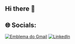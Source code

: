 ## Hi there 👋

## 🌐 Socials:
[![ Emblema do Gmail ](https://img.shields.io/badge/-andrielmfriedrich@gmail.com-00875f?style=flat-square&logo=Gmail&logoColor=white&link=mailto:andrielmfriedrich@gmail.com)](mailto:andrielmfriedrich@gmail.com) [![LinkedIn](https://img.shields.io/badge/LinkedIn-%230077B5.svg?logo=linkedin&logoColor=white)](https://www.linkedin.com/in/andriel-friedrich-59885a110/)

<!--
**ANDRIEL123/andriel123** is a ✨ _special_ ✨ repository because its `README.md` (this file) appears on your GitHub profile.

Here are some ideas to get you started:

- 🔭 I’m currently working on ...
- 🌱 I’m currently learning ...
- 👯 I’m looking to collaborate on ...
- 🤔 I’m looking for help with ...
- 💬 Ask me about ...
- 📫 How to reach me: ...
- 😄 Pronouns: ...
- ⚡ Fun fact: ...
-->
